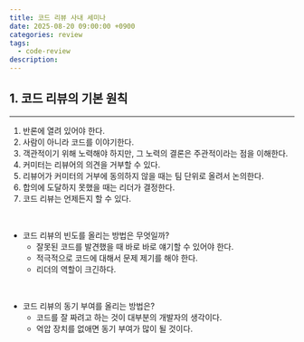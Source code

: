 ```yaml
---
title: 코드 리뷰 사내 세미나
date: 2025-08-20 09:00:00 +0900
categories: review
tags:
  - code-review
description: 
---
```


## 1. 코드 리뷰의 기본 원칙
---

1. 반론에 열려 있어야 한다.
2. 사람이 아니라 코드를 이야기한다.
3. 객관적이기 위해 노력해야 하지만, 그 노력의 결론은 주관적이라는 점을 이해한다.
4. 커미터는 리뷰어의 의견을 거부할 수 있다.
5. 리뷰어가 커미터의 거부에 동의하지 않을 때는 팀 단위로 올려서 논의한다.
6. 합의에 도달하지 못했을 때는 리더가 결정한다.
7. 코드 리뷰는 언제든지 할 수 있다.

<br/>

- 코드 리뷰의 빈도를 올리는 방법은 무엇일까?
	- 잘못된 코드를 발견했을 때 바로 바로 얘기할 수 있어야 한다.
	- 적극적으로 코드에 대해서 문제 제기를 해야 한다.
	- 리더의 역할이 크긴하다.

<br/>

- 코드 리뷰의 동기 부여를 올리는 방법은?
	- 코드를 잘 짜려고 하는 것이 대부분의 개발자의 생각이다.
	- 억압 장치를 없애면 동기 부여가 많이 될 것이다.